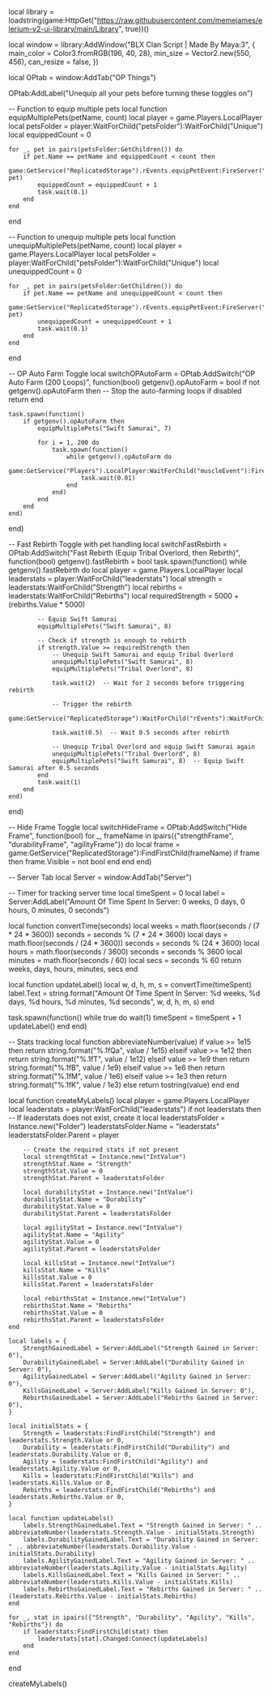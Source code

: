 local library = loadstring(game:HttpGet("https://raw.githubusercontent.com/memejames/elerium-v2-ui-library/main/Library", true))()

local window = library:AddWindow("BLX Clan Script | Made By Maya:3", {
    main_color = Color3.fromRGB(196, 40, 28),
    min_size = Vector2.new(550, 456),
    can_resize = false,
})

local OPtab = window:AddTab("OP Things")

OPtab:AddLabel("Unequip all your pets before turning these toggles on")

-- Function to equip multiple pets
local function equipMultiplePets(petName, count)
    local player = game.Players.LocalPlayer
    local petsFolder = player:WaitForChild("petsFolder"):WaitForChild("Unique")
    local equippedCount = 0

    for _, pet in pairs(petsFolder:GetChildren()) do  
        if pet.Name == petName and equippedCount < count then  
            game:GetService("ReplicatedStorage").rEvents.equipPetEvent:FireServer("equipPet", pet)  
            equippedCount = equippedCount + 1  
            task.wait(0.1)  
        end  
    end
end

-- Function to unequip multiple pets
local function unequipMultiplePets(petName, count)
    local player = game.Players.LocalPlayer
    local petsFolder = player:WaitForChild("petsFolder"):WaitForChild("Unique")
    local unequippedCount = 0

    for _, pet in pairs(petsFolder:GetChildren()) do  
        if pet.Name == petName and unequippedCount < count then  
            game:GetService("ReplicatedStorage").rEvents.equipPetEvent:FireServer("unequipPet", pet)  
            unequippedCount = unequippedCount + 1  
            task.wait(0.1)  
        end  
    end
end

-- OP Auto Farm Toggle
local switchOPAutoFarm = OPtab:AddSwitch("OP Auto Farm (200 Loops)", function(bool)
    getgenv().opAutoFarm = bool
    if not getgenv().opAutoFarm then
        -- Stop the auto-farming loops if disabled
        return
    end

    task.spawn(function()
        if getgenv().opAutoFarm then
            equipMultiplePets("Swift Samurai", 7)

            for i = 1, 200 do  
                task.spawn(function()  
                    while getgenv().opAutoFarm do  
                        game:GetService("Players").LocalPlayer:WaitForChild("muscleEvent"):FireServer("rep")  
                        task.wait(0.01)  
                    end  
                end)  
            end  
        end  
    end)
end)

-- Fast Rebirth Toggle with pet handling
local switchFastRebirth = OPtab:AddSwitch("Fast Rebirth (Equip Tribal Overlord, then Rebirth)", function(bool)
    getgenv().fastRebirth = bool
    task.spawn(function()
        while getgenv().fastRebirth do
            local player = game.Players.LocalPlayer
            local leaderstats = player:WaitForChild("leaderstats")
            local strength = leaderstats:WaitForChild("Strength")
            local rebirths = leaderstats:WaitForChild("Rebirths")
            local requiredStrength = 5000 + (rebirths.Value * 5000)

            -- Equip Swift Samurai
            equipMultiplePets("Swift Samurai", 8)

            -- Check if strength is enough to rebirth
            if strength.Value >= requiredStrength then  
                -- Unequip Swift Samurai and equip Tribal Overlord
                unequipMultiplePets("Swift Samurai", 8)  
                equipMultiplePets("Tribal Overlord", 8)  

                task.wait(2)  -- Wait for 2 seconds before triggering rebirth

                -- Trigger the rebirth
                game:GetService("ReplicatedStorage"):WaitForChild("rEvents"):WaitForChild("rebirthRemote"):InvokeServer("rebirthRequest")  

                task.wait(0.5)  -- Wait 0.5 seconds after rebirth

                -- Unequip Tribal Overlord and equip Swift Samurai again
                unequipMultiplePets("Tribal Overlord", 8)  
                equipMultiplePets("Swift Samurai", 8)  -- Equip Swift Samurai after 0.5 seconds
            end  
            task.wait(1)  
        end  
    end)
end)

-- Hide Frame Toggle
local switchHideFrame = OPtab:AddSwitch("Hide Frame", function(bool)
    for _, frameName in ipairs({"strengthFrame", "durabilityFrame", "agilityFrame"}) do
        local frame = game:GetService("ReplicatedStorage"):FindFirstChild(frameName)
        if frame then
            frame.Visible = not bool
        end
    end
end)

-- Server Tab
local Server = window:AddTab("Server")

-- Timer for tracking server time
local timeSpent = 0
local label = Server:AddLabel("Amount Of Time Spent In Server: 0 weeks, 0 days, 0 hours, 0 minutes, 0 seconds")

local function convertTime(seconds)
    local weeks = math.floor(seconds / (7 * 24 * 3600))
    seconds = seconds % (7 * 24 * 3600)
    local days = math.floor(seconds / (24 * 3600))
    seconds = seconds % (24 * 3600)
    local hours = math.floor(seconds / 3600)
    seconds = seconds % 3600
    local minutes = math.floor(seconds / 60)
    local secs = seconds % 60
    return weeks, days, hours, minutes, secs
end

local function updateLabel()
    local w, d, h, m, s = convertTime(timeSpent)
    label.Text = string.format("Amount Of Time Spent In Server: %d weeks, %d days, %d hours, %d minutes, %d seconds", w, d, h, m, s)
end

task.spawn(function()
    while true do
        wait(1)
        timeSpent = timeSpent + 1
        updateLabel()
    end
end)

-- Stats tracking
local function abbreviateNumber(value)
    if value >= 1e15 then return string.format("%.1fQa", value / 1e15)
    elseif value >= 1e12 then return string.format("%.1fT", value / 1e12)
    elseif value >= 1e9 then return string.format("%.1fB", value / 1e9)
    elseif value >= 1e6 then return string.format("%.1fM", value / 1e6)
    elseif value >= 1e3 then return string.format("%.1fK", value / 1e3)
    else return tostring(value) end
end

local function createMyLabels()
    local player = game.Players.LocalPlayer
    local leaderstats = player:WaitForChild("leaderstats")
    if not leaderstats then
        -- If leaderstats does not exist, create it
        local leaderstatsFolder = Instance.new("Folder")
        leaderstatsFolder.Name = "leaderstats"
        leaderstatsFolder.Parent = player

        -- Create the required stats if not present
        local strengthStat = Instance.new("IntValue")
        strengthStat.Name = "Strength"
        strengthStat.Value = 0
        strengthStat.Parent = leaderstatsFolder

        local durabilityStat = Instance.new("IntValue")
        durabilityStat.Name = "Durability"
        durabilityStat.Value = 0
        durabilityStat.Parent = leaderstatsFolder

        local agilityStat = Instance.new("IntValue")
        agilityStat.Name = "Agility"
        agilityStat.Value = 0
        agilityStat.Parent = leaderstatsFolder

        local killsStat = Instance.new("IntValue")
        killsStat.Name = "Kills"
        killsStat.Value = 0
        killsStat.Parent = leaderstatsFolder

        local rebirthsStat = Instance.new("IntValue")
        rebirthsStat.Name = "Rebirths"
        rebirthsStat.Value = 0
        rebirthsStat.Parent = leaderstatsFolder
    end

    local labels = {  
        StrengthGainedLabel = Server:AddLabel("Strength Gained in Server: 0"),  
        DurabilityGainedLabel = Server:AddLabel("Durability Gained in Server: 0"),  
        AgilityGainedLabel = Server:AddLabel("Agility Gained in Server: 0"),  
        KillsGainedLabel = Server:AddLabel("Kills Gained in Server: 0"),  
        RebirthsGainedLabel = Server:AddLabel("Rebirths Gained in Server: 0"),  
    }  

    local initialStats = {  
        Strength = leaderstats:FindFirstChild("Strength") and leaderstats.Strength.Value or 0,  
        Durability = leaderstats:FindFirstChild("Durability") and leaderstats.Durability.Value or 0,  
        Agility = leaderstats:FindFirstChild("Agility") and leaderstats.Agility.Value or 0,  
        Kills = leaderstats:FindFirstChild("Kills") and leaderstats.Kills.Value or 0,  
        Rebirths = leaderstats:FindFirstChild("Rebirths") and leaderstats.Rebirths.Value or 0,  
    }  

    local function updateLabels()  
        labels.StrengthGainedLabel.Text = "Strength Gained in Server: " .. abbreviateNumber(leaderstats.Strength.Value - initialStats.Strength)  
        labels.DurabilityGainedLabel.Text = "Durability Gained in Server: " .. abbreviateNumber(leaderstats.Durability.Value - initialStats.Durability)  
        labels.AgilityGainedLabel.Text = "Agility Gained in Server: " .. abbreviateNumber(leaderstats.Agility.Value - initialStats.Agility)  
        labels.KillsGainedLabel.Text = "Kills Gained in Server: " .. abbreviateNumber(leaderstats.Kills.Value - initialStats.Kills)  
        labels.RebirthsGainedLabel.Text = "Rebirths Gained in Server: " .. (leaderstats.Rebirths.Value - initialStats.Rebirths)  
    end  

    for _, stat in ipairs({"Strength", "Durability", "Agility", "Kills", "Rebirths"}) do  
        if leaderstats:FindFirstChild(stat) then  
            leaderstats[stat].Changed:Connect(updateLabels)  
        end  
    end
end

createMyLabels()
